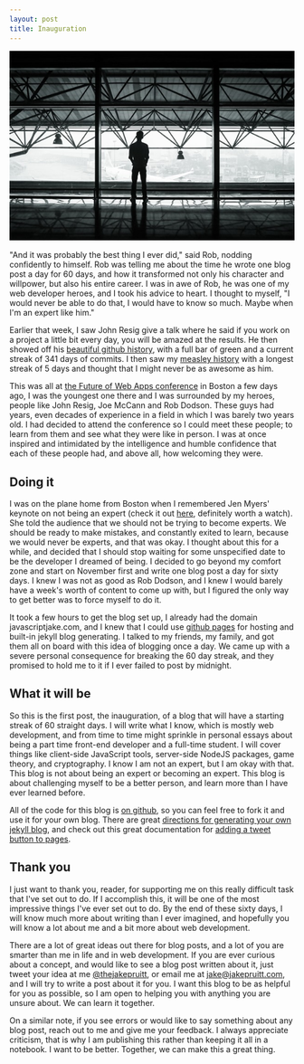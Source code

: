 ```yaml
---
layout: post
title: Inauguration
---
```


![](/images/4fjHtYHdRlSemICxjjBu_IMG_8424.jpg)

"And it was probably the best thing I ever did," said Rob, nodding confidently to himself. Rob was telling me about the time he wrote one blog post a day for 60 days, and how it transformed not only his character and willpower, but also his entire career.  I was in awe of Rob, he was one of my web developer heroes, and I took his advice to heart.  I thought to myself, "I would never be able to do that, I would have to know so much.  Maybe when I'm an expert like him."

Earlier that week, I saw John Resig give a talk where he said if you work on a project a little bit every day, you will be amazed at the results. He then showed off his [beautiful github history](https://github.com/jeresig), with a full bar of green and a current streak of 341 days of commits.  I then saw my [measley history](https://github.com/jrpruit1) with a longest streak of 5 days and thought that I might never be as awesome as him.

This was all at [the Future of Web Apps conference](https://futureofwebapps.com/boston-2014/) in Boston a few days ago, I was the youngest one there and I was surrounded by my heroes, people like John Resig, Joe McCann and Rob Dodson. These guys had years, even decades of experience in a field in which  I was barely two years old. I had decided to attend the conference so I could meet these people; to learn from them and see what they were like in person. I was at once inspired and intimidated by the intelligence and humble confidence that each of these people had, and above all, how welcoming they were.

## Doing it

I was on the plane home from Boston when I remembered Jen Myers' keynote on not being an expert (check it out [here](http://vimeo.com/103375620), definitely worth a watch). She told the audience that we should not be trying to become experts. We should be ready to make mistakes, and constantly exited to learn, because we would never be experts, and that was okay. I thought about this for a while, and decided that I should stop waiting for some unspecified date to be the developer I dreamed of being. I decided to go beyond my comfort zone and start on November first and write one blog post a day for sixty days. I knew I was not as good as Rob Dodson, and I knew I would barely have a week's worth of content to come up with, but I figured the only way to get better was to force myself to do it.

It took a few hours to get the blog set up, I already had the domain javascriptjake.com, and I knew that I could use [github pages](https://pages.github.com/) for hosting and built-in jekyll blog generating. I talked to my friends, my family, and got them all on board with this idea of blogging once a day.  We came up with a severe personal consequence for breaking the 60 day streak, and they promised to hold me to it if I ever failed to post by midnight.

## What it will be

So this is the first post, the inauguration, of a blog that will have a starting streak of 60 straight days. I will write what I know, which is mostly web development, and from time to time might sprinkle in personal essays about being a part time front-end developer and a full-time student. I will cover things like client-side JavaScript tools, server-side NodeJS packages, game theory, and cryptography. I know I am not an expert, but I am okay with that. This blog is not about being an expert or becoming an expert. This blog is about challenging myself to be a better person, and learn more than I have ever learned before.

All of the code for this blog is [on github](https://github.com/jrpruit1/jrpruit1.github.io), so you can feel free to fork it and use it for your own blog. There are great [directions for generating your own jekyll blog](https://help.github.com/articles/using-jekyll-with-pages/), and check out this great documentation for [adding a tweet button to pages](https://dev.twitter.com/web/tweet-button).

## Thank you

I just want to thank you, reader, for supporting me on this really difficult task that I've set out to do. If I accomplish this, it will be one of the most impressive things I've ever set out to do. By the end of these sixty days, I will know much more about writing than I ever imagined, and hopefully you will know a lot about me and a bit more about web development.

There are a lot of great ideas out there for blog posts, and a lot of you are smarter than me in life and in web development. If you are ever curious about a concept, and would like to see a blog post written about it, just tweet your idea at me [@thejakepruitt](https://twitter.com/thejakepruitt), or email me at [jake@jakepruitt.com](mailto:jake@jakepruitt.com), and I will try to write a post about it for you. I want this blog to be as helpful for you as possible, so I am open to helping you with anything you are unsure about.  We can learn it together.

On a similar note, if you see errors or would like to say something about any blog post, reach out to me and give me your feedback. I always appreciate criticism, that is why I am publishing this rather than keeping it all in a notebook. I want to be better. Together, we can make this a great thing.